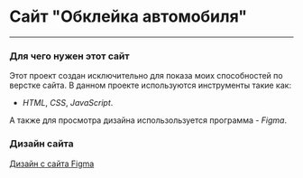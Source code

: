 # Сайт "Обклейка автомобиля"

---

### Для чего нужен этот сайт

Этот проект создан исключительно для показа моих способностей по верстке сайта.
В данном проекте используются инструменты такие как:
- _HTML_, _CSS_, _JavaScript_.

А также для просмотра дизайна использользуется программа \- _Figma_.

### Дизайн сайта

[Дизайн с сайта Figma](https://www.figma.com/file/gzJ2NlsAYe5sGJQbyNMQ8f/Templates-%2324.-More-on-d-e-n.info?node-id=2%3A362)
